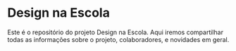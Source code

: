 Design na Escola
====

Este é o repositório do projeto Design na Escola. Aqui iremos compartilhar todas as informações sobre o projeto, colaboradores, e novidades em geral. 	